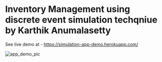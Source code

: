 # Inventory Management using discrete event simulation techqniue by Karthik Anumalasetty
See live demo at - https://simulation-app-demo.herokuapp.com/


![app_demo_pic](https://user-images.githubusercontent.com/45413346/72671414-69131480-3a0f-11ea-854c-f1516fd11d54.JPG)
